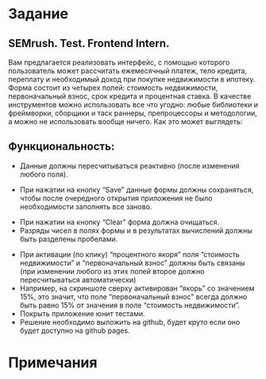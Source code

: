 # Задание
## SEMrush. Test. Frontend Intern.
Вам предлагается реализовать интерфейс, с помощью которого пользователь может рассчитать ежемесячный платеж, тело кредита, переплату и необходимый доход при покупке недвижимости в ипотеку. Форма состоит из четырех полей: стоимость недвижимости, первоначальный взнос, срок кредита и процентная ставка.
В качестве инструментов можно использовать все что угодно: любые библиотеки и фреймворки, сборщики и таск раннеры, препроцессоры и методологии, а можно не использовать вообще ничего.
Как это может выглядеть:
## Функциональность:
+ Данные должны пересчитываться реактивно (после изменения любого поля).
- При нажатии на кнопку “Save” данные формы должны сохраняться, чтобы после очередного открытия приложения не было необходимости заполнять все заново.
+ При нажатии на кнопку “Clear” форма должна очищаться.
+ Разряды чисел в полях формы и в результатах вычислений должны быть разделены пробелами.
- При активации (по клику) “процентного якоря” поля “стоимость недвижимости” и “первоначальный взнос” должны быть связаны (при изменении любого из этих полей второе должно пересчитываться автоматически)
- Например, на скриншоте сверху активирован “якорь” со значением 15%, это значит, что поле “первоначальный взнос” всегда должно быть равно 15% от значения в поле “стоимость недвижимости”.
- Покрыть приложение юнит тестами.
- Решение необходимо выложить на github, будет круто если оно будет доступно на github pages.
# Примечания